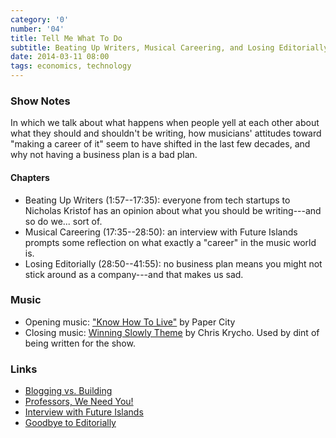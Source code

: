 ```yaml
---
category: '0'
number: '04'
title: Tell Me What To Do
subtitle: Beating Up Writers, Musical Careering, and Losing Editorially
date: 2014-03-11 08:00
tags: economics, technology
---
```


### Show Notes

In which we talk about what happens when people yell at each other about what
they should and shouldn't be writing, how musicians' attitudes toward "making a
career of it" seem to have shifted in the last few decades, and why not having a
business plan is a bad plan.

#### Chapters

  - Beating Up Writers (1:57--17:35): everyone from tech startups to Nicholas
    Kristof has an opinion about what you should be writing---and so do we...
    sort of.
  - Musical Careering (17:35--28:50): an interview with Future Islands prompts
    some reflection on what exactly a "career" in the music world is.
  - Losing Editorially (28:50--41:55): no business plan means you might not
    stick around as a company---and that makes us sad.

### Music

  - Opening music: ["Know How To Live"](//papercitymusic.bandcamp.com/track/know-how-to-live)
    by Paper City
  - Closing music: [Winning Slowly Theme](//soundcloud.com/chriskrycho/winning-slowly)
    by Chris Krycho. Used by dint of being written for the show.

### Links

  - [Blogging vs. Building](//medium.com/on-startups/bc6893bb5cd5)
  - [Professors, We Need You!](//www.nytimes.com/2014/02/16/opinion/sunday/kristof-professors-we-need-you.html)
  - [Interview with Future Islands](//pitchfork.com/features/update/9315-future-islands/)
  - [Goodbye to Editorially](//stet.editorially.com/articles/goodbye/)
